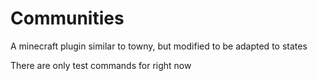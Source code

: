 # Communities
A minecraft plugin similar to towny, but modified to be adapted to states

There are only test commands for right now
